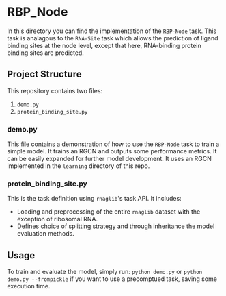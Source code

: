 # RBP_Node

In this directory you can find the implementation of the `RBP-Node` task. This task is analagous to the `RNA-Site` task which allows the prediction of ligand binding sites at the node level, except that here, RNA-binding protein binding sites are predicted.

## Project Structure

This repository contains two files:

1. `demo.py`
2. `protein_binding_site.py`

### demo.py

This file contains a demonstration of how to use the `RBP-Node` task to train a simple model. It trains an RGCN and outputs some performance metrics. It can be easily expanded for further model development. It uses an RGCN implemented in the `learning` directory of this repo.

### protein_binding_site.py

This is the task definition using `rnaglib`'s task API. It includes:
- Loading and preprocessing of the entire `rnaglib` dataset with the exception of ribosomal RNA.
- Defines choice of splitting strategy and through inheritance the model evaluation methods.

## Usage

To train and evaluate the model, simply run: `python demo.py` or `python demo.py --frompickle` if you want to use a precomptued task, saving some execution time.